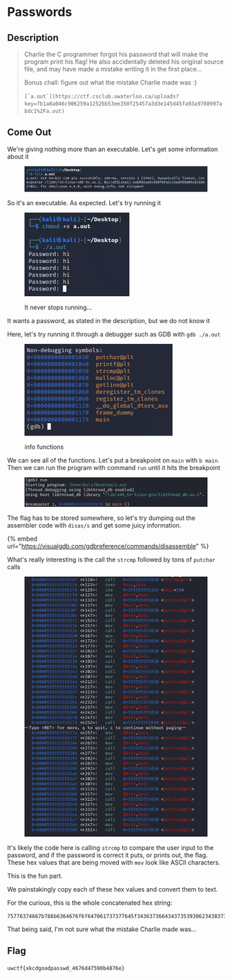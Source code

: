 # Passwords

## Description

> Charlie the C programmer forgot his password that will make the program print his flag! He also accidentally deleted his original source file, and may have made a mistake writing it in the first place...
>
> Bonus chall: figure out what the mistake Charlie made was :)
>
> ``[`a.out`](https://ctf.csclub.uwaterloo.ca/uploads?key=fb1a8a046c906259a1252bb53ee350f25457a3d3e145d45fa93a9708997abdc1%2Fa.out)``

## Come Out

We're giving nothing more than an executable. Let's get some information about it

<figure><img src="../../.gitbook/assets/image (11) (1) (1).png" alt=""><figcaption></figcaption></figure>

So it's an executable. As expected. Let's try running it

<figure><img src="../../.gitbook/assets/image (5) (1) (2) (1).png" alt=""><figcaption><p>It never stops running...</p></figcaption></figure>

It wants a password, as stated in the description, but we do not know it

Here, let's try running it through a debugger such as GDB with `gdb ./a.out`

<figure><img src="../../.gitbook/assets/image (2) (2) (1).png" alt=""><figcaption><p>info functions</p></figcaption></figure>

We can see all of the functions. Let's put a breakpoint on `main` with `b main`. Then we can run the program with command `run` until it hits the breakpoint

<figure><img src="../../.gitbook/assets/image (9) (2).png" alt=""><figcaption></figcaption></figure>

The flag has to be stored somewhere, so let's try dumping out the assembler code with `disas/s` and get some juicy information.&#x20;

{% embed url="https://visualgdb.com/gdbreference/commands/disassemble" %}

What's really interesting is the call the `strcmp` followed by tons of `putchar` calls

<figure><img src="../../.gitbook/assets/image (6) (1) (3).png" alt=""><figcaption></figcaption></figure>

It's likely the code here is calling `strcmp` to compare the user input to the password, and if the password is correct it puts, or prints out, the flag. These hex values that are being moved with `mov` look like ASCII characters.

This is the fun part.

We painstakingly copy each of these hex values and convert them to text.

For the curious, this is the whole concatenated hex string:

```
75776374667b786b6364676f6f647061737377645f343637366434373539306234383736657d
```

That being said, I'm not sure what the mistake Charlie made was...

## Flag

`uwctf{xkcdgoodpasswd_4676d47590b4876e}`
